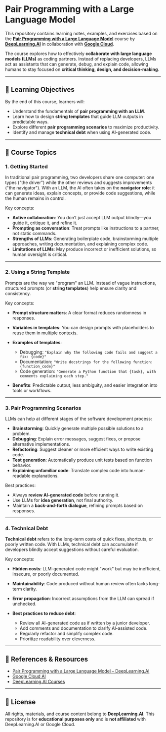 # Pair Programming with a Large Language Model

This repository contains learning notes, examples, and exercises based on the **[Pair Programming with a Large Language Model](https://www.deeplearning.ai/short-courses/pair-programming-llm/)** course by **[DeepLearning.AI](https://www.deeplearning.ai/)** in collaboration with **[Google Cloud](https://cloud.google.com/ai)**.

The course explores how to effectively **collaborate with large language models (LLMs)** as coding partners. Instead of replacing developers, LLMs act as assistants that can generate, debug, and explain code, allowing humans to stay focused on **critical thinking, design, and decision-making**.

---

## 🎯 Learning Objectives

By the end of this course, learners will:

* Understand the fundamentals of **pair programming with an LLM**.
* Learn how to design **string templates** that guide LLM outputs in predictable ways.
* Explore different **pair programming scenarios** to maximize productivity.
* Identify and manage **technical debt** when using AI-generated code.

---

## 📝 Course Topics

### 1. Getting Started

In traditional pair programming, two developers share one computer: one types ("the driver") while the other reviews and suggests improvements ("the navigator"). With an LLM, the AI often takes on the **navigator role**: it can generate ideas, explain concepts, or provide code suggestions, while the human remains in control.

Key concepts:

* **Active collaboration**: You don’t just accept LLM output blindly—you guide it, critique it, and refine it.
* **Prompting as conversation**: Treat prompts like instructions to a partner, not static commands.
* **Strengths of LLMs**: Generating boilerplate code, brainstorming multiple approaches, writing documentation, and explaining complex code.
* **Limitations of LLMs**: May produce incorrect or inefficient solutions, so human oversight is critical.

---

### 2. Using a String Template

Prompts are the way we "program" an LLM. Instead of vague instructions, structured prompts (or **string templates**) help ensure clarity and consistency.

Key concepts:

* **Prompt structure matters**: A clear format reduces randomness in responses.
* **Variables in templates**: You can design prompts with placeholders to reuse them in multiple contexts.
* **Examples of templates**:

  * Debugging: `"Explain why the following code fails and suggest a fix: {code}"`
  * Documentation: `"Write docstrings for the following function: {function_code}"`
  * Code generation: `"Generate a Python function that {task}, with comments explaining each step."`
* **Benefits**: Predictable output, less ambiguity, and easier integration into tools or workflows.

---

### 3. Pair Programming Scenarios

LLMs can help at different stages of the software development process:

* **Brainstorming**: Quickly generate multiple possible solutions to a problem.
* **Debugging**: Explain error messages, suggest fixes, or propose alternative implementations.
* **Refactoring**: Suggest cleaner or more efficient ways to write existing code.
* **Test generation**: Automatically produce unit tests based on function behavior.
* **Explaining unfamiliar code**: Translate complex code into human-readable explanations.

Best practices:

* Always **review AI-generated code** before running it.
* Use LLMs for **idea generation**, not final authority.
* Maintain a **back-and-forth dialogue**, refining prompts based on responses.

---

### 4. Technical Debt

**Technical debt** refers to the long-term costs of quick fixes, shortcuts, or poorly written code. With LLMs, technical debt can accumulate if developers blindly accept suggestions without careful evaluation.

Key concepts:

* **Hidden costs**: LLM-generated code might "work" but may be inefficient, insecure, or poorly documented.
* **Maintainability**: Code produced without human review often lacks long-term clarity.
* **Error propagation**: Incorrect assumptions from the LLM can spread if unchecked.
* **Best practices to reduce debt**:

  * Review all AI-generated code as if written by a junior developer.
  * Add comments and documentation to clarify AI-assisted code.
  * Regularly refactor and simplify complex code.
  * Prioritize readability over cleverness.

---

## 🔗 References & Resources

* [Pair Programming with a Large Language Model – DeepLearning.AI](https://www.deeplearning.ai/short-courses/pair-programming-llm/)
* [Google Cloud AI](https://cloud.google.com/ai)
* [DeepLearning.AI Courses](https://learn.deeplearning.ai/)

---

## 📜 License

All rights, materials, and course content belong to **DeepLearning.AI**.
This repository is for **educational purposes only** and is **not affiliated** with DeepLearning.AI or Google Cloud.
